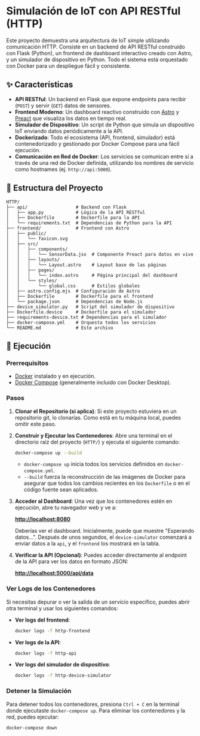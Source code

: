# Simulación de IoT con API RESTful (HTTP)

Este proyecto demuestra una arquitectura de IoT simple utilizando comunicación HTTP. Consiste en un backend de API RESTful construido con Flask (Python), un frontend de dashboard interactivo creado con Astro, y un simulador de dispositivo en Python. Todo el sistema está orquestado con Docker para un despliegue fácil y consistente.

## ✨ Características

- **API RESTful**: Un backend en Flask que expone endpoints para recibir (`POST`) y servir (`GET`) datos de sensores.
- **Frontend Moderno**: Un dashboard reactivo construido con [Astro](https://astro.build/) y [Preact](https://preactjs.com/) que visualiza los datos en tiempo real.
- **Simulador de Dispositivo**: Un script de Python que simula un dispositivo IoT enviando datos periódicamente a la API.
- **Dockerizado**: Todo el ecosistema (API, frontend, simulador) está contenedorizado y gestionado por Docker Compose para una fácil ejecución.
- **Comunicación en Red de Docker**: Los servicios se comunican entre sí a través de una red de Docker definida, utilizando los nombres de servicio como hostnames (ej. `http://api:5000`).

## 📂 Estructura del Proyecto

```
HTTP/
├── api/                  # Backend con Flask
│   ├── app.py            # Lógica de la API RESTful
│   ├── Dockerfile        # Dockerfile para la API
│   └── requirements.txt  # Dependencias de Python para la API
├── frontend/             # Frontend con Astro
│   ├── public/
│   │   └── favicon.svg
│   ├── src/
│   │   ├── components/
│   │   │   └── SensorData.jsx  # Componente Preact para datos en vivo
│   │   ├── layouts/
│   │   │   └── Layout.astro    # Layout base de las páginas
│   │   ├── pages/
│   │   │   └── index.astro     # Página principal del dashboard
│   │   └── styles/
│   │       └── global.css      # Estilos globales
│   ├── astro.config.mjs  # Configuración de Astro
│   ├── Dockerfile        # Dockerfile para el frontend
│   └── package.json      # Dependencias de Node.js
├── device_simulator.py   # Script del simulador de dispositivo
├── Dockerfile.device     # Dockerfile para el simulador
├── requirements-device.txt # Dependencias para el simulador
├── docker-compose.yml    # Orquesta todos los servicios
└── README.md             # Este archivo
```

## 🚀 Ejecución

### Prerrequisitos

- [Docker](https://www.docker.com/get-started) instalado y en ejecución.
- [Docker Compose](https://docs.docker.com/compose/install/) (generalmente incluido con Docker Desktop).

### Pasos

1. **Clonar el Repositorio (si aplica)**:
   Si este proyecto estuviera en un repositorio git, lo clonarías. Como está en tu máquina local, puedes omitir este paso.

2. **Construir y Ejecutar los Contenedores**:
   Abre una terminal en el directorio raíz del proyecto (`HTTP/`) y ejecuta el siguiente comando:

   ```bash
   docker-compose up --build
   ```

   - `docker-compose up` inicia todos los servicios definidos en `docker-compose.yml`.
   - `--build` fuerza la reconstrucción de las imágenes de Docker para asegurar que todos los cambios recientes en los `Dockerfile` o en el código fuente sean aplicados.

3. **Acceder al Dashboard**:
   Una vez que los contenedores estén en ejecución, abre tu navegador web y ve a:

   **[http://localhost:8080](http://localhost:8080)**

   Deberías ver el dashboard. Inicialmente, puede que muestre "Esperando datos...". Después de unos segundos, el `device-simulator` comenzará a enviar datos a la `api`, y el `frontend` los mostrará en la tabla.

4. **Verificar la API (Opcional)**:
   Puedes acceder directamente al endpoint de la API para ver los datos en formato JSON:

   **[http://localhost:5000/api/data](http://localhost:5000/api/data)**

### Ver Logs de los Contenedores

Si necesitas depurar o ver la salida de un servicio específico, puedes abrir otra terminal y usar los siguientes comandos:

- **Ver logs del frontend**:
  ```bash
  docker logs -f http-frontend
  ```

- **Ver logs de la API**:
  ```bash
  docker logs -f http-api
  ```

- **Ver logs del simulador de dispositivo**:
  ```bash
  docker logs -f http-device-simulator
  ```

### Detener la Simulación

Para detener todos los contenedores, presiona `Ctrl + C` en la terminal donde ejecutaste `docker-compose up`. Para eliminar los contenedores y la red, puedes ejecutar:

```bash
docker-compose down
```